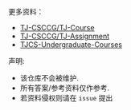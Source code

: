 

更多资料：
- [TJ-CSCCG/TJ-Course](https://github.com/TJ-CSCCG/TJCS-Course)
- [TJ-CSCCG/TJ-Assignment](https://github.com/TJ-CSCCG/TJCS-Assignment)
- [TJCS-Undergraduate-Courses](https://github.com/zzhuncle/TJCS-Undergraduate-Courses)

声明:
- 该仓库不会被维护.
- 所有答案/参考资料仅作参考.
- 若资料侵权则请在 `issue` 提出



